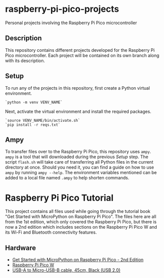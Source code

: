 # raspberry-pi-pico-projects

Personal projects involving the Raspberry Pi Pico microcontroller

## Description

This repository contains different projects developed for the Raspberry Pi Pico microcontroller. Each project will be contained on its own branch along with its description.

## Setup

To run any of the projects in this repository, first create a Python virtual environment.

    `python -m venv VENV_NAME`

Next, activate the virtual environment and install the required packages.

    `source VENV_NAME/bin/activate.sh`
    `pip install -r reqs.txt`

## Ampy

To transfer files over to the Raspberry Pi Pico, this repository uses `ampy`. `ampy` is a tool that will downloaded during the previous *Setup* step. The script `flash.sh` will take care of transferring all Python files in the current directory at once. Should you need it, you can find a guide on how to use `ampy` by running `ampy --help`. The environment variables mentioned can be added to a local file named `.ampy` to help shorten commands.

# Raspberry Pi Pico Tutorial

This project contains all files used while going through the tutorial book "Get Started with MicroPython on Raspberry Pi Pico". The files here are all from the 1st edition, which only covered the Raspberry Pi Pico, but there is now a 2nd edition which includes sections on the Raspberry Pi Pico W and its Wi-Fi and Bluetooth connectivity features.

## Hardware

- [Get Started with MicroPython on Raspberry Pi Pico - 2nd Edition](https://www.pishop.us/product/get-started-with-micropython-on-raspberry-pi-pico-2nd-edition/)
- [Raspberry Pi Pico W](https://www.pishop.us/product/raspberry-pi-pico-w/)
- [USB-A to Micro-USB-B cable, 45cm, Black (USB 2.0)](https://www.pishop.us/product/usb-a-to-micro-usb-b-cable-45cm-black-usb-2-0/)
